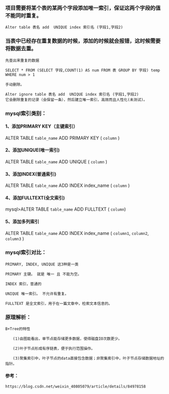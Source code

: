 ### 项目需要将某个表的某两个字段添加唯一索引，保证这两个字段的值不能同时重复。

    Alter table 表名 add  UNIQUE index 索引名 (字段1,字段2)

### 当表中已经存在重复数据的时候，添加的时候就会报错，这时候需要将数据去重。

    先查出来重复的数据
    
    SELECT * FROM (SELECT 字段,COUNT(1) AS num FROM 表 GROUP BY 字段) temp WHERE num > 1
    
    手动删除。
    
    Alter ignore table 表名 add  UNIQUE index 索引名 (字段1,字段2)
    它会删除重复的记录（会保留一条），然后建立唯一索引，高效而且人性化(未测试)。

### mysql索引类别：

#### 1、添加PRIMARY KEY（主键索引）

ALTER TABLE `table_name` ADD PRIMARY KEY ( `column` )

#### 2、添加UNIQUE(唯一索引)

ALTER TABLE `table_name` ADD UNIQUE ( `column` )  

#### 3、添加INDEX(普通索引)

ALTER TABLE `table_name` ADD INDEX index_name ( `column` )

#### 4、添加FULLTEXT(全文索引)

mysql>ALTER TABLE `table_name` ADD FULLTEXT ( `column`)  

#### 5、添加多列索引

ALTER TABLE `table_name` ADD INDEX index_name ( `column1`, `column2`, `column3` )

### mysql索引对比：

    PRIMARY, INDEX, UNIQUE 这3种是一类
    
    PRIMARY 主键。 就是 唯一 且 不能为空。
    
    INDEX 索引，普通的
    
    UNIQUE 唯一索引。 不允许有重复。
    
    FULLTEXT 是全文索引，用于在一篇文章中，检索文本信息的。


### 原理解析：
    B+Tree的特性
    
    　　(1)由图能看出，单节点能存储更多数据，使得磁盘IO次数更少。
    
    　　(2)叶子节点形成有序链表，便于执行范围操作。
    
    　　(3)聚集索引中，叶子节点的data直接包含数据；非聚集索引中，叶子节点存储数据地址的指针。

#### 参考：
    https://blog.csdn.net/weixin_40805079/article/details/84978158 
